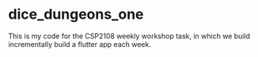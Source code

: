 # dice_dungeons_one

This is my code for the CSP2108 weekly workshop task, in which we build incrementally build a flutter app each week.
